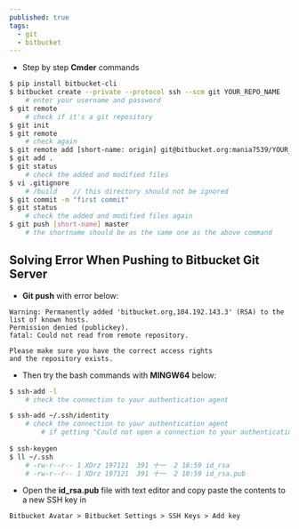 ```yaml
---
published: true
tags:
  - git
  - bitbucket
---
```

* Step by step **Cmder** commands  


```bash
$ pip install bitbucket-cli
$ bitbucket create --private --protocol ssh --scm git YOUR_REPO_NAME
    # enter your username and password
$ git remote
	# check if it's a git repository
$ git init
$ git remote
    # check again
$ git remote add [short-name: origin] git@bitbucket.org:mania7539/YOUR_REPO_NAME.git
$ git add .
$ git status
    # check the added and modified files 
$ vi .gitignore
	# /build	// this directory should not be ignored
$ git commit -m "first commit"
$ git status
	# check the added and modified files again
$ git push [short-name] master
	# the shortname should be as the same one as the above command
```


## Solving Error When Pushing to Bitbucket Git Server

* **Git push** with error below:

```
Warning: Permanently added 'bitbucket.org,104.192.143.3' (RSA) to the list of known hosts.
Permission denied (publickey).
fatal: Could not read from remote repository.

Please make sure you have the correct access rights
and the repository exists.
```

* Then try the bash commands with **MINGW64** below:

```bash
$ ssh-add -l
	# check the connection to your authentication agent

$ ssh-add ~/.ssh/identity
	# check the connection to your authentication agent
    	# if getting "Could not open a connection to your authentication agent.", then go to the next steps
    
$ ssh-keygen    
$ ll ~/.ssh
	# -rw-r--r-- 1 XDrz 197121  391 十一  2 18:59 id_rsa
	# -rw-r--r-- 1 XDrz 197121  391 十一  2 18:59 id_rsa.pub

```


* Open the **id_rsa.pub** file with text editor and copy paste the contents to a new SSH key in

```
Bitbucket Avatar > Bitbucket Settings > SSH Keys > Add key
```


<!--
## Reference
**[Read: Create Git Repository With Heroku Cloud Service](https://mania7539.github.io/articles/create-git-repository-with-heroku-cloud-service.html)**
-->
